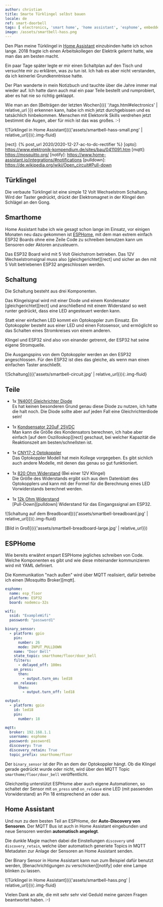 ```yaml
---
author: christian
title: Smarte Türklingel selbst bauen
locale: de
ref: smart-doorbell
tags: [ electronics, 'smart home', 'home assistant', 'esphome', embedded ]
image: /assets/smartbell-hass.png
---
```


Den Plan meine Türklingel in [Home Assistant][hass] einzubinden hatte ich schon
lange. 2018 fragte ich einen Arbeits&shy;kollegen der Elektrik gelernt hatte,
wie man das am besten macht.

Ein paar Tage später legte er mir einen Schaltplan auf den Tisch und versuchte mir zu
erklären, was zu tun ist. Ich hab es aber nicht verstanden, da ich keinerlei
Grundkenntnisse hatte.

Der Plan wanderte in mein Notizbuch und tauchte über die Jahre immer mal wieder auf.
Ich hatte dann auch mal ein paar Teile bestellt und rumprobiert, aber es hat
nie so richtig geklappt.

Wie man an den [Beiträgen der letzten Wochen]({{ '/tags.html#electronics' | relative_url }})
erkennen kann, habe ich mich jetzt durchgebissen und es tatsächlich hinbekommen.
Menschen mit Elektonrik Skills verdrehen jetzt bestimmt die Augen, aber
für mich ist das was großes. :-)

![Türklingel in Home Assistant]({{'assets/smartbell-hass-small.png' | relative_url}}){:.img-fluid}

[esphome]: https://esphome.io/
[hass]: https://www.home-assistant.io/
[rect]: {% post_url 2020/2020-12-27-ac-to-dc-rectifier %}
[opto]: https://www.elektronik-kompendium.de/sites/bau/0411091.htm
[mqtt]: https://mosquitto.org/
[notify]: https://www.home-assistant.io/integrations/#notifications
[pulldown]: https://de.wikipedia.org/wiki/Open_circuit#Pull-down

## Türklingel

Die verbaute Türklingel ist eine simple 12 Volt
Wechselstrom Schaltung. Wird der Taster gedrückt, drückt der Elektromagnet
in der Klingel den Schlägel an den Gong.

## Smarthome

Home Assistant habe ich wie gesagt schon lange im Einsatz, vor einigen Monaten neu dazu
gekommen ist [ESPHome][esphome], mit dem man extrem einfach ESP32 Boards ohne eine Zeile
Code zu schreiben benutzen kann um Sensoren oder Aktoren anzusteuern.

Das ESP32 Board wird mit 5 Volt Gleichstrom betrieben. Das 12V Wechselstrom&shy;signal muss also
[gleichgerichtet][rect] und sicher an den mit 5 Volt betriebenen ESP32 angeschlossen
werden.

## Schaltung

Die Schaltung besteht aus drei Komponenten.

Das Klingelsignal wird mit einer Diode und einem Kondensator [gleichgerichtet][rect]
und anschließend mit einem Widerstand so weit runter gedrückt, dass eine LED
angesteuert werden kann.

Statt einer einfachen LED kommt ein Optokoppler zum Einsatz. Ein Optokoppler
besteht aus einer LED und einen Fotosensor, und ermöglicht so das Schalten eines
Stromkreises von einem anderen.

Klingel und ESP32 sind also von einander getrennt, der ESP32 hat seine eigene
Stromquelle.

Die Ausgangspins von dem Optokoppler werden an den ESP32 angeschlossen. Für den ESP32
ist dies das gleiche, als wenn man einen einfachen Taster anschließt.

![Schaltung]({{'assets/smartbell-circuit.jpg' | relative_url}}){:.img-fluid}

## Teile

- 1x [1N4001 Gleichrichter Diode](https://www.reichelt.de/gleichrichterdiode-50-v-1-a-do-41-1n-4001-p1723.html)  
  Es hat keinen besonderen Grund genau diese Diode zu nutzen, ich hatte die halt noch.
  Die Diode sollte aber auf jeden Fall eine Gleichrichter&shy;diode sein!  
  &nbsp;
- 1x [Kondsensator 220µF 25VDC](https://www.reichelt.de/index.html?ACTION=446&LA=446&nbc=1&q=elko%20radial%20220%20%C2%B5f%2025%20v)  
  Man kann die Größe des Kondensators berechnen, ich habe aber einfach [auf dem Oszilloskop][rect] 
  geschaut, bei welcher Kapazität die Reaktionszeit am besten/schnellsten ist.  
  &nbsp;
- 1x [CNY17-2 Optokoppler](https://www.reichelt.de/optokoppler-cny-17-ii-p6676.html)  
  Das Optokoppler Modell hat mein Kollege vorgegeben. Es gibt sichlich auch andere Modelle,
  mit denen das genau so gut funktioniert.  
  &nbsp;
- 1x [820 Ohm Widerstand](https://www.reichelt.de/widerstand-kohleschicht-820-ohm-0207-250-mw-5--1-4w-820-p1474.html) (Bei einer 12V Klingel)  
  Die Größe des Widerstands ergibt sich aus dem Datenblatt des Optokopplers und kann
  mit der Formel für die Berechnung eines LED Vorwiderstands berechnet werden.  
  &nbsp;
- 1x [12k Ohm Widerstand](https://www.reichelt.de/widerstand-kohleschicht-12-kohm-0207-250-mw-5--1-4w-12k-p1348.html)  
  [Pull-Down][pulldown] Widerstand für das Eingangssignal am ESP32.

![Schaltung auf dem Breadboard]({{'assets/smartbell-breadboard.jpg' | relative_url}}){:.img-fluid}

[Bild in Groß]({{'assets/smartbell-breadboard-large.jpg' | relative_url}})

## ESPHome

Wie bereits erwähnt erspart ESPHome jegliches schreiben von Code. Welche Komponenten
es gibt und wie diese miteinander kommunizieren wird mit YAML definiert.

Die Kommunikation "nach außen" wird über MQTT realisiert, dafür betreibe ich einen
[Mosquitto Broker][mqtt].

```yml
esphome:
  name: esp_floor
  platform: ESP32
  board: nodemcu-32s

wifi:
  ssid: "ExampleWifi"
  password: "password1"

binary_sensor:
  - platform: gpio
    pin:
      number: 26
      mode: INPUT_PULLDOWN
    name: "Door Bell"
    state_topic: smarthome/floor/door_bell
    filters:
      - delayed_off: 100ms
    on_press:
      then:
        - output.turn_on: led18
    on_release:
      then:
        - output.turn_off: led18

output:
  - platform: gpio
    id: led18
    pin:
      number: 18

mqtt:
  broker: 192.168.1.1
  username: esphome
  password: password1
  discovery: True
  discovery_retain: True
  topic_prefix: smarthome/floor
```

Der `binary_sensor` ist der Pin an dem der Optokoppler hängt. Ob die Klingel gerade gedrückt
wurde oder nicht, wird über den MQTT Topic `smarthome/floor/door_bell` veröffentlicht.

Gleichzeitig unterstützt ESPHome aber auch eigene Automationen, so schaltet der Sensor
mit `on_press` und `on_release` eine LED (mit passenden Vorwiderstand) an Pin 18
entsprechend an oder aus.

## Home Assistant

Und nun zu dem besten Teil an ESPHome, der **Auto-Discovery von Sensoren**. Der MQTT Bus
ist auch in Home Assistant eingebunden und neue Sensoren werden **automatisch angelegt**.

Die dunkle Magie machen dabei die Einstellungen `discovery` und `discovery_retain`, welche
über automatisch generiete Topics in MQTT Metadaten zur Anlage der Sensoren an
Home Assistant senden.

Der Binary Sensor in Home Assistant kann nun zum Beispiel dafür benutzt werden,
[Benachrichtigungen zu verschicken][notify] oder eine Lampe blinken zu lassen.

![Türklingel in Home Assistant]({{'assets/smartbell-hass.png' | relative_url}}){:.img-fluid}

Vielen Dank an alle, die mit sehr sehr viel Geduld meine ganzen Fragen beantwortet haben. :-)

